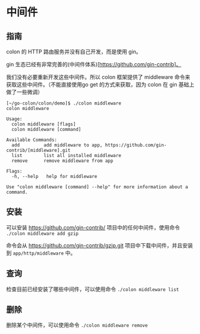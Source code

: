 # 中间件

## 指南
colon 的 HTTP 路由服务并没有自己开发，而是使用 gin。

gin 生态已经有非常完善的(中间件体系)[https://github.com/gin-contrib]。

我们没有必要重新开发这些中间件。所以 colon 框架提供了 middleware 命令来获取这些中间件。（不能直接使用go get 的方式来获取，因为 colon 在 gin 基础上做了一些微调）

```
[~/go-colon/colon/demo]$ ./colon middleware
colon middleware

Usage:
  colon middleware [flags]
  colon middleware [command]

Available Commands:
  add         add middleware to app, https://github.com/gin-contrib/[middleware].git
  list        list all installed middleware
  remove      remove middleware from app

Flags:
  -h, --help   help for middleware

Use "colon middleware [command] --help" for more information about a command.
```

## 安装

可以安装 https://github.com/gin-contrib/ 项目中的任何中间件，使用命令 `./colon middleware add gzip`

命令会从 https://github.com/gin-contrib/gzip.git 项目中下载中间件，并且安装到 `app/http/middleware` 中。

## 查询

检查目前已经安装了哪些中间件，可以使用命令 `./colon middleware list`

## 删除

删除某个中间件，可以使用命令 `./colon middleware remove`
